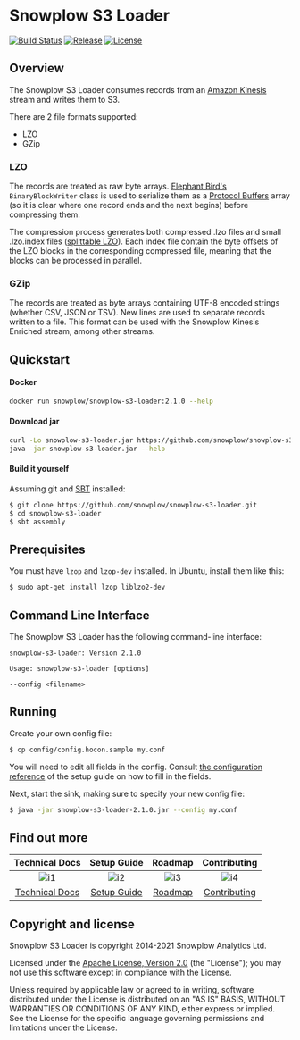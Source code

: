 # Snowplow S3 Loader

[![Build Status][travis-image]][travis]
[![Release][release-image]][releases]
[![License][license-image]][license]

## Overview

The Snowplow S3 Loader consumes records from an [Amazon Kinesis][kinesis] stream and writes them to S3.

There are 2 file formats supported:
 * LZO
 * GZip

### LZO

The records are treated as raw byte arrays. [Elephant Bird's][elephant-bird] `BinaryBlockWriter` class is used to serialize them as a [Protocol Buffers][protobufs] array (so it is clear where one record ends and the next begins) before compressing them.

The compression process generates both compressed .lzo files and small .lzo.index files ([splittable LZO][hadoop-lzo]). Each index file contain the byte offsets of the LZO blocks in the corresponding compressed file, meaning that the blocks can be processed in parallel.

### GZip

The records are treated as byte arrays containing UTF-8 encoded strings (whether CSV, JSON or TSV). New lines are used to separate records written to a file. This format can be used with the Snowplow Kinesis Enriched stream, among other streams.

## Quickstart

#### Docker

```bash
docker run snowplow/snowplow-s3-loader:2.1.0 --help
```

#### Download jar

```bash
curl -Lo snowplow-s3-loader.jar https://github.com/snowplow/snowplow-s3-loader/releases/download/2.1.0/snowplow-s3-loader-2.1.0.jar
java -jar snowplow-s3-loader.jar --help
```

#### Build it yourself

Assuming git and [SBT][sbt] installed:

```bash
$ git clone https://github.com/snowplow/snowplow-s3-loader.git
$ cd snowplow-s3-loader
$ sbt assembly
```

## Prerequisites

You must have `lzop` and `lzop-dev` installed. In Ubuntu, install them like this:

```bash
$ sudo apt-get install lzop liblzo2-dev
```

## Command Line Interface

The Snowplow S3 Loader has the following command-line interface:

```
snowplow-s3-loader: Version 2.1.0

Usage: snowplow-s3-loader [options]

--config <filename>
```

## Running

Create your own config file:

```bash
$ cp config/config.hocon.sample my.conf
```

You will need to edit all fields in the config.  Consult [the configuration reference][config] of the setup guide on how to fill in the fields.

Next, start the sink, making sure to specify your new config file:

```bash
$ java -jar snowplow-s3-loader-2.1.0.jar --config my.conf
```

## Find out more

| Technical Docs             | Setup Guide           | Roadmap              | Contributing                |
|:--------------------------:|:---------------------:|:--------------------:|:---------------------------:|
| ![i1][techdocs-image]      | ![i2][setup-image]    | ![i3][roadmap-image] |![i4][contributing-image]    |
| [Technical Docs][techdocs] | [Setup Guide][config] | [Roadmap][roadmap]   |[Contributing][contributing] |

## Copyright and license

Snowplow S3 Loader is copyright 2014-2021 Snowplow Analytics Ltd.

Licensed under the [Apache License, Version 2.0][license] (the "License");
you may not use this software except in compliance with the License.

Unless required by applicable law or agreed to in writing, software
distributed under the License is distributed on an "AS IS" BASIS,
WITHOUT WARRANTIES OR CONDITIONS OF ANY KIND, either express or implied.
See the License for the specific language governing permissions and
limitations under the License.

[travis-image]: https://travis-ci.org/snowplow/snowplow-s3-loader.png?branch=master
[travis]: http://travis-ci.org/snowplow/snowplow-s3-loader

[release-image]: http://img.shields.io/badge/release-2.1.0-blue.svg?style=flat
[releases]: https://github.com/snowplow/snowplow-s3-loader/releases

[license-image]: http://img.shields.io/badge/license-Apache--2-blue.svg?style=flat
[license]: http://www.apache.org/licenses/LICENSE-2.0

[kinesis]: http://aws.amazon.com/kinesis/
[snowplow]: http://snowplowanalytics.com
[hadoop-lzo]: https://github.com/twitter/hadoop-lzo
[protobufs]: https://github.com/google/protobuf/
[elephant-bird]: https://github.com/twitter/elephant-bird/
[s3]: http://aws.amazon.com/s3/
[sbt]:https://www.scala-sbt.org/

[config]: https://docs.snowplowanalytics.com/docs/pipeline-components-and-applications/loaders-storage-targets/s3-loader/configuration-reference/
[techdocs]: https://docs.snowplowanalytics.com/docs/pipeline-components-and-applications/loaders-storage-targets/s3-loader/
[roadmap]: https://github.com/snowplow/snowplow/projects/7
[contributing]: https://docs.snowplowanalytics.com/docs/contributing/

[techdocs-image]: https://d3i6fms1cm1j0i.cloudfront.net/github/images/techdocs.png
[setup-image]: https://d3i6fms1cm1j0i.cloudfront.net/github/images/setup.png
[roadmap-image]: https://d3i6fms1cm1j0i.cloudfront.net/github/images/roadmap.png
[contributing-image]: https://d3i6fms1cm1j0i.cloudfront.net/github/images/contributing.png
